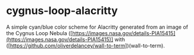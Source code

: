 # cygnus-loop-alacritty

A simple cyan/blue color scheme for Alacritty generated from an image of the Cygnus Loop Nebula ([https://images.nasa.gov/details-PIA15415](https://images.nasa.gov/details-PIA15415)] with ([https://github.com/oliverdelancey/wall-to-term])(wall-to-term).
